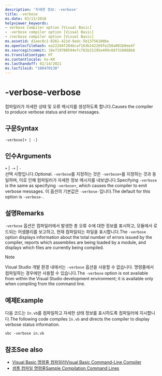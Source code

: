 ```yaml
---
description: '자세한 정보: -verbose'
title: -verbose
ms.date: 03/13/2018
helpviewer_keywords:
- verbose compiler option [Visual Basic]
- -verbose compiler option [Visual Basic]
- /verbose compiler option [Visual Basic]
ms.assetid: d1aec0c1-0261-421d-9adc-5b13756100be
ms.openlocfilehash: ea222d4f284bcaf163b142269fe250a081b0ee4f
ms.sourcegitcommit: 10e719780594efc781b15295e499c66f316068b8
ms.translationtype: HT
ms.contentlocale: ko-KR
ms.lasthandoff: 02/14/2021
ms.locfileid: "100470138"
---
```

# <a name="-verbose"></a><span data-ttu-id="33bba-103">-verbose</span><span class="sxs-lookup"><span data-stu-id="33bba-103">-verbose</span></span>

<span data-ttu-id="33bba-104">컴파일러가 자세한 상태 및 오류 메시지를 생성하도록 합니다.</span><span class="sxs-lookup"><span data-stu-id="33bba-104">Causes the compiler to produce verbose status and error messages.</span></span>  
  
## <a name="syntax"></a><span data-ttu-id="33bba-105">구문</span><span class="sxs-lookup"><span data-stu-id="33bba-105">Syntax</span></span>  
  
```console  
-verbose[+ | -]  
```  
  
## <a name="arguments"></a><span data-ttu-id="33bba-106">인수</span><span class="sxs-lookup"><span data-stu-id="33bba-106">Arguments</span></span>  

 <span data-ttu-id="33bba-107">`+` &#124; `-`</span><span class="sxs-lookup"><span data-stu-id="33bba-107">`+` &#124; `-`</span></span>  
 <span data-ttu-id="33bba-108">선택 사항입니다.</span><span class="sxs-lookup"><span data-stu-id="33bba-108">Optional.</span></span> <span data-ttu-id="33bba-109">`-verbose`를 지정하는 것은 `-verbose+`를 지정하는 것과 동일하며, 이로 인해 컴파일러가 자세한 정보 메시지를 내보냅니다.</span><span class="sxs-lookup"><span data-stu-id="33bba-109">Specifying `-verbose` is the same as specifying `-verbose+`, which causes the compiler to emit verbose messages.</span></span> <span data-ttu-id="33bba-110">이 옵션의 기본값은 `-verbose-`입니다.</span><span class="sxs-lookup"><span data-stu-id="33bba-110">The default for this option is `-verbose-`.</span></span>  
  
## <a name="remarks"></a><span data-ttu-id="33bba-111">설명</span><span class="sxs-lookup"><span data-stu-id="33bba-111">Remarks</span></span>  

 <span data-ttu-id="33bba-112">`-verbose` 옵션은 컴파일러에서 발생한 총 오류 수에 대한 정보를 표시하고, 모듈에서 로드되는 어셈블리를 보고하고, 현재 컴파일되는 파일을 표시합니다.</span><span class="sxs-lookup"><span data-stu-id="33bba-112">The `-verbose` option displays information about the total number of errors issued by the compiler, reports which assemblies are being loaded by a module, and displays which files are currently being compiled.</span></span>  
  
> [!NOTE]
> <span data-ttu-id="33bba-113">Visual Studio 개발 환경 내에서는 `-verbose` 옵션을 사용할 수 없습니다. 명령줄에서 컴파일하는 경우에만 사용할 수 있습니다.</span><span class="sxs-lookup"><span data-stu-id="33bba-113">The `-verbose` option is not available from within the Visual Studio development environment; it is available only when compiling from the command line.</span></span>  
  
## <a name="example"></a><span data-ttu-id="33bba-114">예제</span><span class="sxs-lookup"><span data-stu-id="33bba-114">Example</span></span>  

 <span data-ttu-id="33bba-115">다음 코드는 `In.vb`를 컴파일하고 자세한 상태 정보를 표시하도록 컴파일러에 지시합니다.</span><span class="sxs-lookup"><span data-stu-id="33bba-115">The following code compiles `In.vb` and directs the compiler to display verbose status information.</span></span>  
  
```console  
vbc -verbose in.vb  
```  
  
## <a name="see-also"></a><span data-ttu-id="33bba-116">참조</span><span class="sxs-lookup"><span data-stu-id="33bba-116">See also</span></span>

- [<span data-ttu-id="33bba-117">Visual Basic 명령줄 컴파일러</span><span class="sxs-lookup"><span data-stu-id="33bba-117">Visual Basic Command-Line Compiler</span></span>](index.md)
- [<span data-ttu-id="33bba-118">샘플 컴파일 명령줄</span><span class="sxs-lookup"><span data-stu-id="33bba-118">Sample Compilation Command Lines</span></span>](sample-compilation-command-lines.md)
